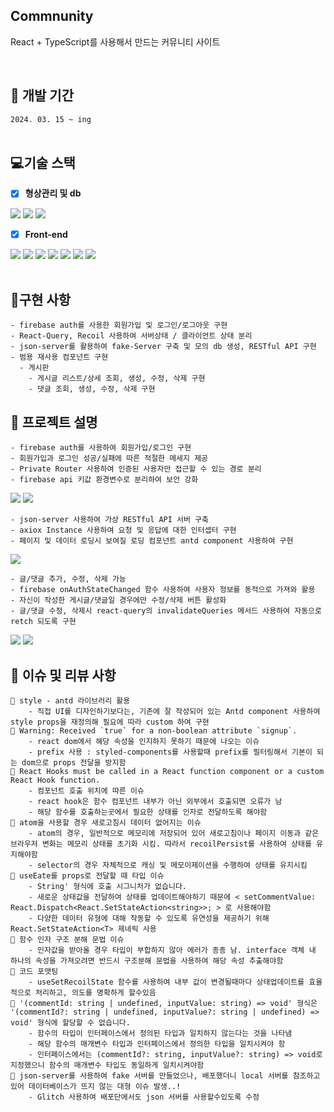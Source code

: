 ## Commnunity

React + TypeScript를 사용해서 만드는 커뮤니티 사이트

<br/>

## 📅 개발 기간

`2024. 03. 15 ~ ing` <br/> <br/>

## 💻기술 스택

-   [x] **형상관리 및 db**

<img src="https://img.shields.io/badge/github-181717?style=for-the-badge&logo=github&logoColor=white"> <img src="https://img.shields.io/badge/git-F05032?style=for-the-badge&logo=git&logoColor=white"> <img src="https://img.shields.io/badge/Json Server-000?style=for-the-badge&logo=JSON&logoColor=white">

-   [x] **Front-end**

<img src="https://img.shields.io/badge/React-61DAFB?style=for-the-badge&logo=React&logoColor=white"/> <img src="https://img.shields.io/badge/TypeScript-3178C6?style=for-the-badge&logo=TypeScript&logoColor=white">
<img src="https://img.shields.io/badge/Vite-646CFF?style=for-the-badge&logo=Vite&logoColor=white"> <img src="https://img.shields.io/badge/React Query-FF4154?style=for-the-badge&logo=React Query&logoColor=white"> <img src="https://img.shields.io/badge/Recoil-3578E5?style=for-the-badge&logo=Recoil&logoColor=white"> <img src="https://img.shields.io/badge/styled components-DB7093?style=for-the-badge&logo=styled components&logoColor=white"/>
<img src="https://img.shields.io/badge/Axios-5A29E4?style=for-the-badge&logo=Axios&logoColor=white"/><br/> <br/>

## 📌구현 사항

```
- firebase auth를 사용한 회원가입 및 로그인/로그아웃 구현
- React-Query, Recoil 사용하여 서버상태 / 클라이언트 상태 분리
- json-server를 활용하여 fake-Server 구축 및 모의 db 생성, RESTful API 구현
- 범용 재사용 컴포넌트 구현
  - 게시판
    - 게시글 리스트/상세 조회, 생성, 수정, 삭제 구현
    - 댓글 조회, 생성, 수정, 삭제 구현
```

## 📜 프로젝트 설명

```
- firebase auth를 사용하여 회원가입/로그인 구현
- 회원가입과 로그인 성공/실패에 따른 적절한 메세지 제공
- Private Router 사용하여 인증된 사용자만 접근할 수 있는 경로 분리
- firebase api 키값 환경변수로 분리하여 보안 강화
```

![](https://github.com/mingnana/community/assets/96216178/d6309e13-ee47-45da-bf5a-e47c1898f88d)
![](https://github.com/mingnana/community/assets/96216178/8e9269ce-0584-4647-af00-ab65cb895708)

```
- json-server 사용하여 가상 RESTful API 서버 구축
- axiox Instance 사용하여 요청 및 응답에 대한 인터셉터 구현
- 페이지 및 데이터 로딩시 보여질 로딩 컴포넌트 antd component 사용하여 구현
```

![](https://github.com/mingnana/community/assets/96216178/94b46c48-e5e1-4d80-b977-4f7206a957cc)

```
- 글/댓글 추가, 수정, 삭제 가능
- firebase onAuthStateChanged 함수 사용하여 사용자 정보를 동적으로 가져와 활용
- 자신이 작성한 게시글/댓글일 경우에만 수정/삭제 버튼 활성화
- 글/댓글 수정, 삭제시 react-query의 invalidateQueries 메서드 사용하여 자동으로 retch 되도록 구현
```

![](https://github.com/mingnana/community/assets/96216178/5e951069-0a44-4930-b52c-630b57e5e32a)
![](https://github.com/mingnana/community/assets/96216178/98e1efee-6fca-48d3-8557-856ebcb0086c)

## 📜 이슈 및 리뷰 사항

```
📌 style - antd 라이브러리 활용
    - 직접 UI를 디자인하기보다는, 기존에 잘 작성되어 있는 Antd component 사용하여 style props을 재정의해 필요에 따라 custom 하여 구현
📌 Warning: Received `true` for a non-boolean attribute `signup`.
    - react dom에서 해당 속성을 인지하지 못하기 때문에 나오는 이슈
    - prefix 사용 : styled-components를 사용할때 prefix를 필터링해서 기본이 되는 dom으로 props 전달을 방지함
📌 React Hooks must be called in a React function component or a custom React Hook function.
    - 컴포넌트 호출 위치에 따른 이슈
    - react hook은 함수 컴포넌트 내부가 아닌 외부에서 호출되면 오류가 남
    - 해당 함수를 호출하는곳에서 필요한 상태를 인자로 전달하도록 해야함
📌 atom을 사용할 경우 새로고침시 데이터 없어지는 이슈
    - atom의 경우, 일반적으로 메모리에 저장되어 있어 새로고침이나 페이지 이동과 같은 브라우저 변화는 메모리 상태를 초기화 시킴. 따라서 recoilPersist를 사용하여 상태를 유지해야함
    - selector의 경우 자체적으로 캐싱 및 메모이제이션을 수행하여 상태를 유지시킴
📌 useEate를 props로 전달할 때 타입 이슈
    - String' 형식에 호출 시그니처가 없습니다.
    - 새로운 상태값을 전달하여 상태를 업데이트해야하기 때문에 < setCommentValue: React.Dispatch<React.SetStateAction<string>>; > 로 사용해야함
    - 다양한 데이터 유형에 대해 작동할 수 있도록 유연성을 제공하기 위해 React.SetStateAction<T> 제네릭 사용
📌 함수 인자 구조 분해 문법 이슈
    - 인자값을 받아올 경우 타입이 부합하지 않아 에러가 종종 남. interface 객체 내 하나의 속성을 가져오려면 반드시 구조분해 문법을 사용하여 해당 속성 추출해야함
📌 코드 포맷팅
    - useSetRecoilState 함수를 사용하여 내부 값이 변경될때마다 상태업데이트를 효율적으로 처리하고, 의도를 명확하게 할수있음
📌 '(commentId: string | undefined, inputValue: string) => void' 형식은 '(commentId?: string | undefined, inputValue?: string | undefined) => void' 형식에 할당할 수 없습니다.
    - 함수의 타입이 인터페이스에서 정의된 타입과 일치하지 않는다는 것을 나타냄
    - 해당 함수의 매개변수 타입과 인터페이스에서 정의한 타입을 일치시켜야 함
    - 인터페이스에서는 (commentId?: string, inputValue?: string) => void로 지정했으니 함수의 매개변수 타입도 동일하게 일치시켜야함
📌 json-server를 사용하여 fake 서버를 만들었으나, 배포했더니 local 서버를 참조하고 있어 데이터베이스가 뜨지 않는 대형 이슈 발생..!
    - Glitch 사용하여 배포단에서도 json 서버를 사용할수있도록 수정
```
